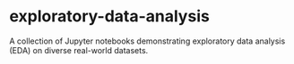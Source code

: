 # exploratory-data-analysis
A collection of Jupyter notebooks demonstrating exploratory data analysis (EDA) on diverse real-world datasets.
